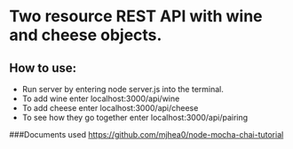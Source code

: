 # Two resource REST API with wine and cheese objects.

## How to use:
  * Run server by entering node server.js into the terminal.
  * To add wine enter localhost:3000/api/wine
  * To add cheese enter localhost:3000/api/cheese
  * To see how they go together enter localhost:3000/api/pairing

  ###Documents used https://github.com/mjhea0/node-mocha-chai-tutorial
